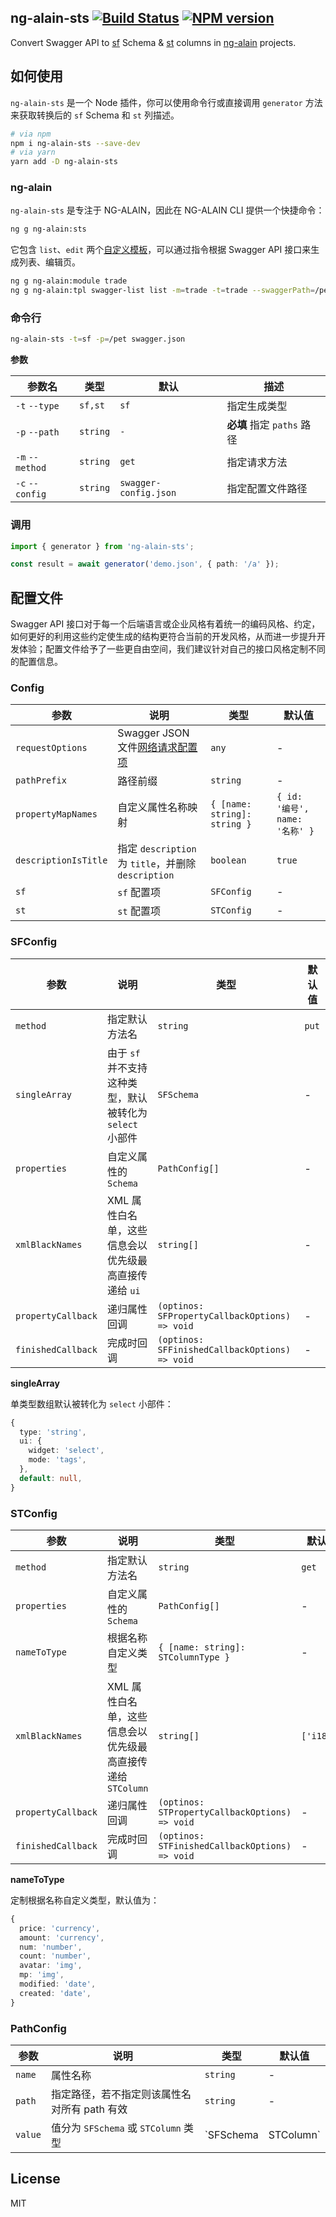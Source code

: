 ## ng-alain-sts [![Build Status](https://img.shields.io/travis/ng-alain/ng-alain-sts/master.svg?style=flat-square)](https://travis-ci.org/ng-alain/ng-alain-sts) [![NPM version](https://img.shields.io/npm/v/ng-alain-sts.svg?style=flat-square)](https://www.npmjs.com/package/ng-alain-sts)

Convert Swagger API to [sf](https://ng-alain.com/form/schema) Schema & [st](https://ng-alain.com/components/table#STColumn) columns in [ng-alain](https://ng-alain.com) projects.

## 如何使用

`ng-alain-sts` 是一个 Node 插件，你可以使用命令行或直接调用 `generator` 方法来获取转换后的 `sf` Schema 和 `st` 列描述。

```bash
# via npm
npm i ng-alain-sts --save-dev
# via yarn
yarn add -D ng-alain-sts
```

### ng-alain

`ng-alain-sts` 是专注于 NG-ALAIN，因此在 NG-ALAIN CLI 提供一个快捷命令：

```bash
ng g ng-alain:sts
```

它包含 `list`、`edit` 两个[自定义模板](https://ng-alain.com/cli/generate#Custom-template-page)，可以通过指令根据 Swagger API 接口来生成列表、编辑页。

```bash
ng g ng-alain:module trade
ng g ng-alain:tpl swagger-list list -m=trade -t=trade --swaggerPath=/pet/findByStatus
```

### 命令行

```bash
ng-alain-sts -t=sf -p=/pet swagger.json
```

**参数**

| 参数名          | 类型     | 默认                  | 描述                       |
|-----------------|----------|-----------------------|--------------------------|
| `-t` `--type`   | `sf,st`  | `sf`                  | 指定生成类型               |
| `-p` `--path`   | `string` | `-`                   | **必填** 指定 `paths` 路径 |
| `-m` `--method` | `string` | `get`                 | 指定请求方法               |
| `-c` `--config` | `string` | `swagger-config.json` | 指定配置文件路径           |

### 调用

```ts
import { generator } from 'ng-alain-sts';

const result = await generator('demo.json', { path: '/a' });
```

## 配置文件

Swagger API 接口对于每一个后端语言或企业风格有着统一的编码风格、约定，如何更好的利用这些约定使生成的结构更符合当前的开发风格，从而进一步提升开发体验；配置文件给予了一些更自由空间，我们建议针对自己的接口风格定制不同的配置信息。

### Config

| 参数             | 说明                     | 类型  | 默认值 |
|------------------|-------------------------|-------|--------|
| `requestOptions` | Swagger JSON 文件[网络请求配置项](https://github.com/request/request#requestoptions-callback) | `any` | -      |
| `pathPrefix` | 路径前缀 | `string` | - |
| `propertyMapNames` | 自定义属性名称映射 | `{ [name: string]: string }` | `{ id: '编号', name: '名称' }` |
| `descriptionIsTitle` | 指定 `description` 为 `title`，并删除 `description` | `boolean` | `true` |
| `sf` | `sf` 配置项 | `SFConfig` | - |
| `st` | `st` 配置项 | `STConfig` | - |

### SFConfig

| 参数             | 说明                     | 类型  | 默认值 |
|------------------|-------------------------|-------|--------|
| `method` | 指定默认方法名 | `string` | `put` |
| `singleArray` | 由于 `sf` 并不支持这种类型，默认被转化为 `select` 小部件 | `SFSchema` | - |
| `properties` | 自定义属性的 `Schema` | `PathConfig[]` | - |
| `xmlBlackNames` | XML 属性白名单，这些信息会以优先级最高直接传递给 `ui` | `string[]` | - |
| `propertyCallback` | 递归属性回调 | `(optinos: SFPropertyCallbackOptions) => void` | - |
| `finishedCallback` | 完成时回调 | `(optinos: SFFinishedCallbackOptions) => void` | - |

**singleArray**

单类型数组默认被转化为 `select` 小部件：

```ts
{
  type: 'string',
  ui: {
    widget: 'select',
    mode: 'tags',
  },
  default: null,
}
```

### STConfig

| 参数             | 说明                     | 类型  | 默认值 |
|------------------|-------------------------|-------|--------|
| `method` | 指定默认方法名 | `string` | `get` |
| `properties` | 自定义属性的 `Schema` | `PathConfig[]` | - |
| `nameToType` | 根据名称自定义类型 | `{ [name: string]: STColumnType }` | - |
| `xmlBlackNames` | XML 属性白名单，这些信息会以优先级最高直接传递给 `STColumn` | `string[]` | `['i18n']` |
| `propertyCallback` | 递归属性回调 | `(optinos: STPropertyCallbackOptions) => void` | - |
| `finishedCallback` | 完成时回调 | `(optinos: STFinishedCallbackOptions) => void` | - |

**nameToType**

定制根据名称自定义类型，默认值为：

```ts
{
  price: 'currency',
  amount: 'currency',
  num: 'number',
  count: 'number',
  avatar: 'img',
  mp: 'img',
  modified: 'date',
  created: 'date',
}
```

### PathConfig

| 参数    | 说明    | 类型  | 默认值 |
|--------|---------|-------|--------|
| `name` | 属性名称 | `string` | - |
| `path` | 指定路径，若不指定则该属性名对所有 path 有效 | `string` | - |
| `value` | 值分为 `SFSchema` 或 `STColumn` 类型 | `SFSchema | STColumn` | - |

## License

MIT
